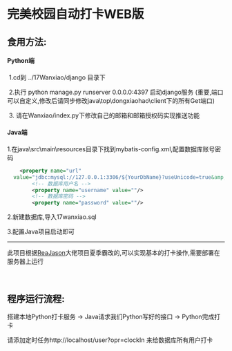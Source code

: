 # 完美校园自动打卡WEB版



## 食用方法:

#### Python端

​	1.cd到 ../17Wanxiao/django 目录下

​	2.执行 python manage.py runserver 0.0.0.0:4397 启动django服务 (重要,端口可以自定义,修改后请同步修改java\top\dongxiaohao\client下的所有Get端口)
	
​	3. 请在Wanxiao/index.py下修改自己的邮箱和邮箱授权码实现推送功能

#### Java端

​	1.在java\src\main\resources目录下找到mybatis-config.xml,配置数据库账号密码

```xml
	<property name="url" 
  value="jdbc:mysql://127.0.0.1:3306/${YourDbName}?useUnicode=true&amp;characterEncoding=UTF-8&amp;serverTimezone=Asia/Shanghai"/>
		<!-- 数据库用户名 -->
		<property name="username" value=""/>
		<!-- 数据库密码 -->
        <property name="password" value=""/>
```



2.新建数据库,导入17wanxiao.sql



3.配置Java项目启动即可

------

此项目根据[ReaJason](https://github.com/ReaJason/17wanxiaoCheckin)大佬项目夏季霸改的,可以实现基本的打卡操作,需要部署在服务器上运行


​	

## 程序运行流程:
搭建本地Python打卡服务 -> Java请求我们Python写好的接口 -> Python完成打卡

请添加定时任务http://localhost/user?opr=clockIn 来给数据库所有用户打卡



